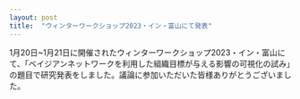 ```yaml
---
layout: post
title:  "ウィンターワークショップ2023・イン・富山にて発表"
---
```


1月20日~1月21日に開催されたウィンターワークショップ2023・イン・富山にて、「ベイジアンネットワークを利用した組織目標が与える影響の可視化の試み」の題目で研究発表をしました。議論に参加いただいた皆様ありがとうございました。
